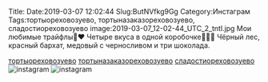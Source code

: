 Title:
Date:2019-03-07 12:02:44
Slug:ButNVfkg9Gg
Category:Инстаграм
Tags:тортыореховозуево, тортыназаказореховозуево, сладостиореховозуево
image:2019-03-07_12-02-44_UTC_2_tntl.jpg
Мои любимые трайфлы💋❤ Четыре вкуса в одной коробочке🍰🍨🧁
Чёрный лес, красный бархат, медовый с черносливом и три шоколада.

[тортыореховозуево]({tag}тортыореховозуево) [тортыназаказореховозуево]({tag}тортыназаказореховозуево) [сладостиореховозуево]({tag}сладостиореховозуево)
![instagram]({attach}images/2019-03-07_12-02-44_UTC_2.jpg)
![instagram]({attach}images/2019-03-07_12-02-44_UTC_1.jpg)
